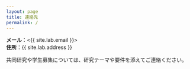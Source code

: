 ```yaml
---
layout: page
title: 連絡先
permalink: /
---
```


**メール**：<{{ site.lab.email }}>  
**住所**：{{ site.lab.address }}

共同研究や学生募集については、研究テーマや要件を添えてご連絡ください。
